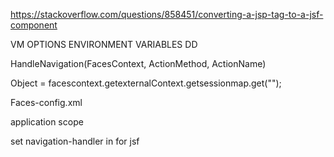 https://stackoverflow.com/questions/858451/converting-a-jsp-tag-to-a-jsf-component

VM OPTIONS
ENVIRONMENT VARIABLES
DD


HandleNavigation(FacesContext, ActionMethod, ActionName)

Object = facescontext.getexternalContext.getsessionmap.get("");

Faces-config.xml

application scope


set navigation-handler in <application>
<state-manager>for jsf<state-manager>